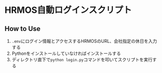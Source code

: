 # HRMOS自動ログインスクリプト

## How to Use

1. `.env`にログイン情報とアクセスするHRMOSのURL、会社指定の休日を入力する
2. Pythonをインストールしていなければインストールする
3. ディレクトリ直下で`python login.py`コマンドを叩いてスクリプトを実行する
